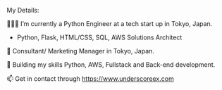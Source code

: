
My Details:


👨🏽‍💻 I’m currently a Python Engineer at a tech start up in Tokyo, Japan.
- Python, Flask, HTML/CSS, SQL, AWS Solutions Architect

:office: Consultant/ Marketing Manager in Tokyo, Japan.

🌱 Building my skills Python, AWS, Fullstack and Back-end development.

📫 Get in contact through https://www.underscoreex.com

